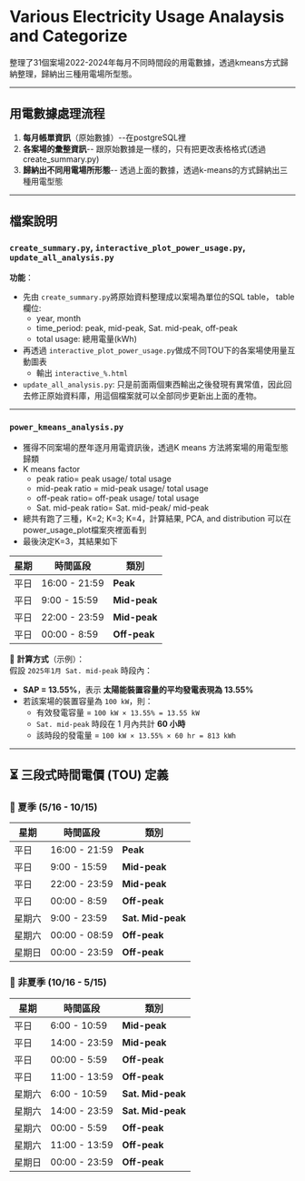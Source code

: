 # Various Electricity Usage Analaysis and Categorize

整理了31個案場2022-2024年每月不同時間段的用電數據，透過kmeans方式歸納整理，歸納出三種用電場所型態。

---

## 用電數據處理流程
1. **每月帳單資訊**（原始數據）--在postgreSQL裡
2. **各案場的彙整資訊**-- 跟原始數據是一樣的，只有把更改表格格式(透過create_summary.py)
3. **歸納出不同用電場所形態**-- 透過上面的數據，透過k-means的方式歸納出三種用電型態

---

## 檔案說明
###  `create_summary.py`, `interactive_plot_power_usage.py`, `update_all_analysis.py`
**功能**：  
- 先由 `create_summary.py`將原始資料整理成以案場為單位的SQL table， table欄位:
  - year, month
  - time_period: peak, mid-peak, Sat. mid-peak, off-peak
  - total usage: 總用電量(kWh)
- 再透過 `interactive_plot_power_usage.py`做成不同TOU下的各案場使用量互動圖表
  - 輸出 `interactive_%.html`
- `update_all_analysis.py`: 只是前面兩個東西輸出之後發現有異常值，因此回去修正原始資料庫，用這個檔案就可以全部同步更新出上面的產物。

---

###  `power_kmeans_analysis.py`
- 獲得不同案場的歷年逐月用電資訊後，透過K means 方法將案場的用電型態歸類
- K means factor
  - peak ratio= peak usage/ total usage
  - mid-peak ratio = mid-peak usage/ total usage
  - off-peak ratio= off-peak usage/ total usage
  - Sat. mid-peak ratio= Sat. mid-peak/ mid-peak
- 總共有跑了三種，K=2; K=3; K=4，計算結果, PCA, and distribution 可以在 power_usage_plot檔案夾裡面看到
- 最後決定K=3，其結果如下

| 星期 | 時間區段 | 類別 |
|------|----------|---------|
| 平日 | 16:00 - 21:59 | **Peak** |
| 平日 | 9:00 - 15:59 | **Mid-peak** |
| 平日 | 22:00 - 23:59 | **Mid-peak** |
| 平日 | 00:00 - 8:59 | **Off-peak** |

📌 **計算方式**（示例）：  
假設 `2025年1月 Sat. mid-peak` 時段內：
- **SAP = 13.55%**，表示 **太陽能裝置容量的平均發電表現為 13.55%**
- 若該案場的裝置容量為 `100 kW`，則：
  - 有效發電容量 = `100 kW × 13.55% = 13.55 kW`
  - `Sat. mid-peak` 時段在 1 月內共計 **60 小時**
  - 該時段的發電量 = `100 kW × 13.55% × 60 hr = 813 kWh`

---

## ⏳ 三段式時間電價 (TOU) 定義
### 🔹 夏季 (5/16 - 10/15)
| 星期 | 時間區段 | 類別 |
|------|----------|---------|
| 平日 | 16:00 - 21:59 | **Peak** |
| 平日 | 9:00 - 15:59 | **Mid-peak** |
| 平日 | 22:00 - 23:59 | **Mid-peak** |
| 平日 | 00:00 - 8:59 | **Off-peak** |
| 星期六 | 9:00 - 23:59 | **Sat. Mid-peak** |
| 星期六 | 00:00 - 08:59 | **Off-peak** |
| 星期日 | 00:00 - 23:59 | **Off-peak** |

### 🔹 非夏季 (10/16 - 5/15)
| 星期 | 時間區段 | 類別 |
|------|----------|---------|
| 平日 | 6:00 - 10:59 | **Mid-peak** |
| 平日 | 14:00 - 23:59 | **Mid-peak** |
| 平日 | 00:00 - 5:59 | **Off-peak** |
| 平日 | 11:00 - 13:59 | **Off-peak** |
| 星期六 | 6:00 - 10:59 | **Sat. Mid-peak** |
| 星期六 | 14:00 - 23:59 | **Sat. Mid-peak** |
| 星期六 | 00:00 - 5:59 | **Off-peak** |
| 星期六 | 11:00 - 13:59 | **Off-peak** |
| 星期日 | 00:00 - 23:59 | **Off-peak** |
